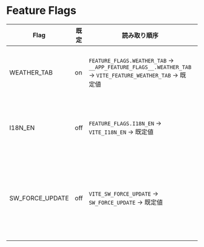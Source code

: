 # Feature Flags

| Flag | 既定 | 読み取り順序 | 説明 |
|---|---|---|---|
| WEATHER_TAB | on | `FEATURE_FLAGS.WEATHER_TAB` → `__APP_FEATURE_FLAGS__.WEATHER_TAB` → `VITE_FEATURE_WEATHER_TAB` → 既定値 | 天気タブを表示する。既定では常に有効。文字列は `on/true/1/yes` 系で有効化。 |
| I18N_EN | off | `FEATURE_FLAGS.I18N_EN` → `VITE_I18N_EN` → 既定値 | 英語辞書を読み込む。既定は日本語のみ。`true` を明示した場合に英語を併用。 |
| SW_FORCE_UPDATE | off | `VITE_SW_FORCE_UPDATE` → `SW_FORCE_UPDATE` → 既定値 | 次回セッションで SW 強制更新。`true` にした場合のみ、更新トーストを閉じるには「今すぐ更新」が必須。 |
